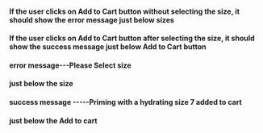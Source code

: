 #### If the user clicks on Add to Cart button without selecting the size, it should show the error message just below sizes
#### If the user clicks on Add to Cart button after selecting the size, it should show the success message just below Add to Cart button

#### error message---Please Select size
 #### just below the size 

####  success message -----Priming with a hydrating size 7 added to cart 
#### just below the Add to cart